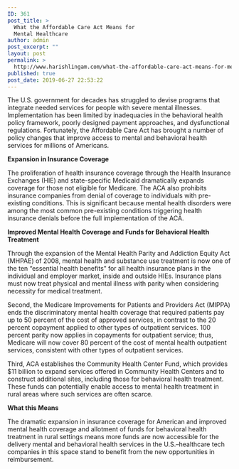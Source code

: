 ```yaml
---
ID: 361
post_title: >
  What the Affordable Care Act Means for
  Mental Healthcare
author: admin
post_excerpt: ""
layout: post
permalink: >
  http://www.harishlingam.com/what-the-affordable-care-act-means-for-mental-healthcare/
published: true
post_date: 2019-06-27 22:53:22
---
```

The U.S. government for decades has struggled to devise programs that integrate needed services for people with severe mental illnesses. Implementation has been limited by inadequacies in the behavioral health policy framework, poorly designed payment approaches, and dysfunctional regulations. Fortunately, the Affordable Care Act has brought a number of policy changes that improve access to mental and behavioral health services for millions of Americans.

<strong>Expansion in Insurance Coverage</strong>

The proliferation of health insurance coverage through the Health Insurance Exchanges (HIE) and state-specific Medicaid dramatically expands coverage for those not eligible for Medicare. The ACA also prohibits insurance companies from denial of coverage to individuals with pre-existing conditions. This is significant because mental health disorders were among the most common pre-existing conditions triggering health insurance denials before the full implementation of the ACA.

<strong>Improved Mental Health Coverage and Funds for Behavioral Health Treatment</strong>

Through the expansion of the Mental Health Parity and Addiction Equity Act (MHPAE) of 2008, mental health and substance use treatment is now one of the ten “essential health benefits” for all health insurance plans in the individual and employer market, inside and outside HIEs. Insurance plans must now treat physical and mental illness with parity when considering necessity for medical treatment.

Second, the Medicare Improvements for Patients and Providers Act (MIPPA) ends the discriminatory mental health coverage that required patients pay up to 50 percent of the cost of approved services, in contrast to the 20 percent copayment applied to other types of outpatient services. 100 percent parity now applies in copayments for outpatient service; thus, Medicare will now cover 80 percent of the cost of mental health outpatient services, consistent with other types of outpatient services.

Third, ACA establishes the Community Health Center Fund, which provides $11 billion to expand services offered in Community Health Centers and to construct additional sites, including those for behavioral health treatment. These funds can potentially enable access to mental health treatment in rural areas where such services are often scarce.

<strong>What this Means</strong>

The dramatic expansion in insurance coverage for American and improved mental health coverage and allotment of funds for behavioral health treatment in rural settings means more funds are now accessible for the delivery mental and behavioral health services in the U.S.–healthcare tech companies in this space stand to benefit from the new opportunities in reimbursement.